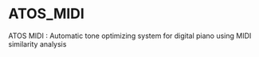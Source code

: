 # ATOS_MIDI
ATOS MIDI : Automatic tone optimizing system for digital piano using MIDI similarity analysis
